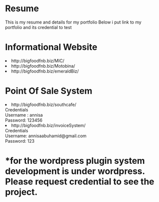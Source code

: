 # Resume
This is my resume and details for my portfolio
Below i put link to my portfolio and its credential to test

# Informational Website

<li> http://bigfoodfnb.biz/MIC/ </li>
<li> http://bigfoodfnb.biz/Motobina/ </li>
<li> http://bigfoodfnb.biz/emeraldBiz/ </li>

# Point Of Sale System

<li> http://bigfoodfnb.biz/southcafe/ </li>
Credentials<br>
           Username : annisa
           <br>
           Password: 123456
           <br>
           
<li> http://bigfoodfnb.biz/invoiceSystem/ </li>
Credentials
<br>
          Username: annisaabuhamid@gmail.com
          <br>
          Password: 123
          <br>
          
# *for the wordpress plugin system development is under wordpress. Please request credential to see the project.
